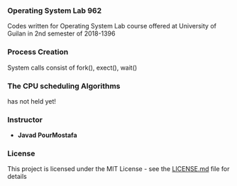 ### Operating System Lab 962 
Codes written for Operating System Lab course offered at University of Guilan in 2nd semester of 2018-1396

### Process Creation
System calls consist of fork(), exect(), wait()

### The CPU scheduling Algorithms
has not held yet!

### Instructor
* **Javad PourMostafa** 

### License

This project is licensed under the MIT License - see the [LICENSE.md](LICENSE.md) file for details

